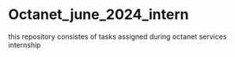 # Octanet_june_2024_intern
this repository consistes of tasks assigned during octanet services internship
